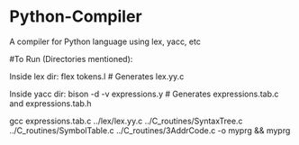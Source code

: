 # Python-Compiler
A compiler for Python language using lex, yacc, etc

#To Run (Directories mentioned): 

Inside lex dir:
flex tokens.l             # Generates lex.yy.c

Inside yacc dir:
bison -d -v expressions.y      # Generates expressions.tab.c and expressions.tab.h

gcc expressions.tab.c ../lex/lex.yy.c ../C_routines/SyntaxTree.c ../C_routines/SymbolTable.c ../C_routines/3AddrCode.c -o myprg && myprg